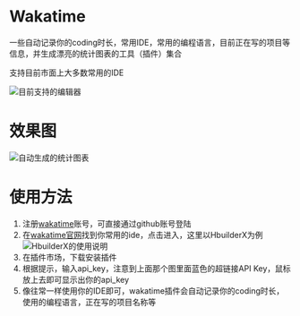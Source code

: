 # Wakatime

一些自动记录你的coding时长，常用IDE，常用的编程语言，目前正在写的项目等信息，并生成漂亮的统计图表的工具（插件）集合

支持目前市面上大多数常用的IDE

![目前支持的编辑器](https://img-cdn-aliyun.dcloud.net.cn/stream/plugin_screens/267ff950-2d93-11eb-8c70-4fc943d86bb0_0.jpg?v=1606321452)

# 效果图

![自动生成的统计图表](https://img-cdn-aliyun.dcloud.net.cn/stream/plugin_screens/267ff950-2d93-11eb-8c70-4fc943d86bb0_1.png?v=1606321459)

# 使用方法

1. 注册[wakatime](https://wakatime.com/)账号，可直接通过github账号登陆
2. 在[wakatime官网](https://wakatime.com/plugins)找到你常用的ide，点击进入，这里以HbuilderX为例
	![HbuilderX的使用说明](https://img-cdn-aliyun.dcloud.net.cn/stream/plugin_screens/267ff950-2d93-11eb-8c70-4fc943d86bb0_2.jpg?v=1606321463)
3. 在插件市场，下载安装插件
4. 根据提示，输入api_key，注意到上面那个图里面蓝色的超链接API Key，鼠标放上去即可显示出你的api_key
5. 像往常一样使用你的IDE即可，wakatime插件会自动记录你的coding时长，使用的编程语言，正在写的项目名称等
